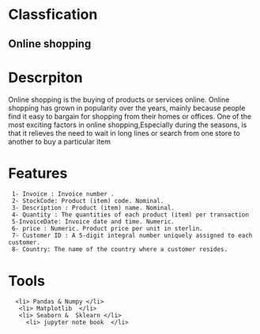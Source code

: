   # Classfication
 
  ## Online shopping
  
  # Descrpiton 

 Online shopping is the buying of products or services online. Online shopping has grown in popularity over the years,
 mainly because people find it easy to bargain for shopping from their homes or offices. One of the most exciting factors 
 in online shopping,Especially during the seasons, is that it relieves the need to wait in long lines or search from one store to another to buy a particular item


 # Features
     
     
     1- Invoice : Invoice number .
     2- StockCode: Product (item) code. Nominal. 
     3- Description : Product (item) name. Nominal.
     4- Quantity : The quantities of each product (item) per transaction
     5-InvoiceDate: Invoice date and time. Numeric.
     6- price : Numeric. Product price per unit in sterlin.
     7- Customer ID : A 5-digit integral number uniquely assigned to each customer.
     8- Country: The name of the country where a customer resides.

  # Tools


      <li> Pandas & Numpy </li>
       <li> Matplotlib  </li>
       <li> Seaborn &  Sklearn </li>
         <li> jupyter note book  </li>
         
       
        
            
